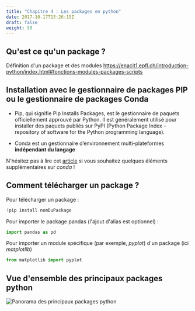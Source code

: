 ```yaml
---
title: "Chapitre 4 : Les packages en python"
date: 2017-10-17T15:26:15Z
draft: false
weight: 50
---
```


## Qu'est ce qu'un package ?

Définition d'un package et des modules
https://enacit1.epfl.ch/introduction-python/index.html#fonctions-modules-packages-scripts

## Installation avec le gestionnaire de packages PIP ou le gestionnaire de packages Conda

* Pip, qui signifie Pip Installs Packages, est le gestionnaire de paquets officiellement approuvé par Python. Il est généralement utilisé pour installer des paquets publiés sur PyPI (Python Package Index -repository of software for the Python programming language).

* Conda est un gestionnaire d’environnement multi-plateformes **indépendant du langage**

N'hésitez pas à lire cet [article](https://jakevdp.github.io/blog/2016/08/25/conda-myths-and-misconceptions/) si vous souhaitez quelques éléments supplémentaires sur *conda* !


## Comment télécharger un package ?

Pour télécharger un package :

```python
!pip install nomDuPackage
```

Pour importer le package pandas (l'ajout d'alias est optionnel) :

```python
import pandas as pd
```
Pour importer un module spécifique (par exemple, *pyplot*) d'un package (ici *matplotlib*)

```python
from matplotlib import pyplot
```

## Vue d'ensemble des principaux packages python

![Panorama des principaux packages python](/images/packagesPython.jpeg "packagesPython")


